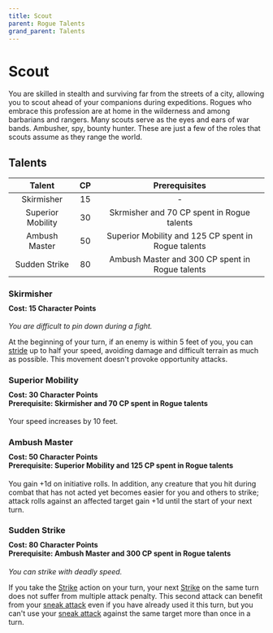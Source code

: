 ```yaml
---
title: Scout
parent: Rogue Talents
grand_parent: Talents
---
```


# Scout
You are skilled in stealth and surviving far from the streets of a city, allowing you to scout ahead of your companions during expeditions. Rogues who embrace this profession are at home in the wilderness and among barbarians and rangers. Many scouts serve as the eyes and ears of war bands. Ambusher, spy, bounty hunter. These are just a few of the roles that scouts assume as they range the world.

## Talents

| Talent | CP | Prerequisites |
|:------:|:--:|:-------------:|
| Skirmisher        | 15 | - |
| Superior Mobility | 30 | Skrmisher and 70 CP spent in Rogue talents |
| Ambush Master     | 50 | Superior Mobility and 125 CP spent in Rogue talents |
| Sudden Strike     | 80 | Ambush Master and 300 CP spent in Rogue talents |

### Skirmisher

<div style="margin-top:-10px;"></div>

#### **Cost:** 15 Character Points
*You are difficult to pin down during a fight.*

At the beginning of your turn, if an enemy is within 5 feet of you, you can [stride](https://stormchaserroleplaying.com/stormchaserRPG/Combat/Moves/Stride/) up to half your speed, avoiding damage and difficult terrain as much as possible. This movement doesn't provoke opportunity attacks.

### Superior Mobility

<div style="margin-top:-10px;"></div>

#### **Cost:** 30 Character Points<br>**Prerequisite:** Skirmisher and 70 CP spent in Rogue talents 
Your speed increases by 10 feet.

### Ambush Master

<div style="margin-top:-10px;"></div>

#### **Cost:** 50 Character Points<br>**Prerequisite:** Superior Mobility and 125 CP spent in Rogue talents 
You gain +1d on initiative rolls. In addition, any creature that you hit during combat that has not acted yet becomes easier for you and others to strike; attack rolls against an affected target gain +1d until the start of your next turn.

### Sudden Strike

<div style="margin-top:-10px;"></div>

#### **Cost:** 80 Character Points<br>**Prerequisite:** Ambush Master and 300 CP spent in Rogue talents 
*You can strike with deadly speed.*

If you take the [Strike](https://stormchaserroleplaying.com/stormchaserRPG/Combat/Actions/Strike/) action on your turn, your next [Strike](https://stormchaserroleplaying.com/stormchaserRPG/Combat/Actions/Strike/) on the same turn does not suffer from multiple attack penalty. This second attack can benefit from your [sneak attack](https://stormchaserroleplaying.com/stormchaserRPG/Talents/Rogue/#sneak-attack) even if you have already used it this turn, but you can't use your [sneak attack](https://stormchaserroleplaying.com/stormchaserRPG/Talents/Rogue/#sneak-attack) against the same target more than once in a turn.
